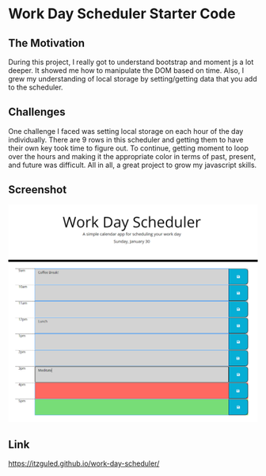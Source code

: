 # Work Day Scheduler Starter Code

## The Motivation

During this project, I really got to understand bootstrap and moment js a lot deeper. It showed me how to manipulate the DOM based on time. Also, I grew my understanding of local storage by setting/getting data that you add to the scheduler.

## Challenges

One challenge I faced was setting local storage on each hour of the day individually. There are 9 rows in this scheduler and getting them to have their own key took time to figure out. To continue, getting moment to loop over the hours and making it the appropriate color in terms of past, present, and future was difficult. All in all, a great project to grow my javascript skills.

## Screenshot
![ScreenShot](assets/images/cap.PNG)

## Link
https://itzguled.github.io/work-day-scheduler/
